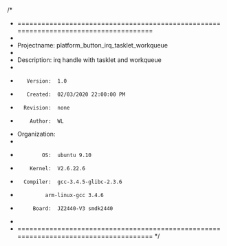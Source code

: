 /*
 * =====================================================================================
 *
 *    Projectname:  platform_button_irq_tasklet_workqueue
 *
 *    Description:  irq handle with tasklet and workqueue
 *
 *        Version:  1.0
 *        Created:  02/03/2020 22:00:00 PM
 *       Revision:  none
 *         Author:  WL
 *   Organization:  
 *
 *             OS:  ubuntu 9.10
 *         Kernel:  V2.6.22.6
 *       Compiler:  gcc-3.4.5-glibc-2.3.6
 *       	    arm-linux-gcc 3.4.6
 *          Board:  JZ2440-V3 smdk2440
 *
 * =====================================================================================
 */

